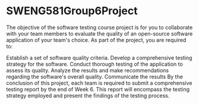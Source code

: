 # SWENG581Group6Project
The objective of the software testing course project is for you to collaborate with your team members to evaluate the quality of an open-source software application of your team's choice.  As part of the project, you are required to:

Establish a set of software quality criteria.
Develop a comprehensive testing strategy for the software.
Conduct thorough testing of the application to assess its quality.
Analyze the results and make recommendations regarding the software's overall quality.
Communicate the results
By the conclusion of this project, each team is required to submit a comprehensive testing report by the end of Week 6. This report will encompass the testing strategy employed and present the findings of the testing process.
